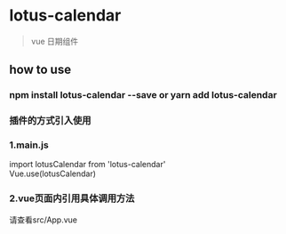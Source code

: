 # lotus-calendar

> vue 日期组件

## how to use 

### npm install lotus-calendar --save or yarn add lotus-calendar
### 插件的方式引入使用
### 1.main.js
import lotusCalendar from 'lotus-calendar' <br/>
Vue.use(lotusCalendar) <br/>
### 2.vue页面内引用具体调用方法
请查看src/App.vue


